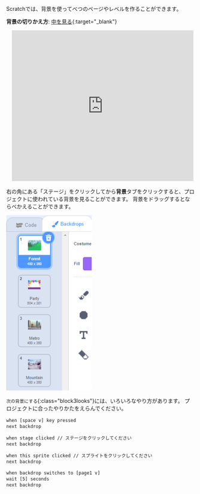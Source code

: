 Scratchでは、背景を使ってべつのページやレベルを作ることができます。

**背景の切りかえ方**: [中を見る](https://scratch.mit.edu/projects/563147825/editor){:target="_blank"}
<div class="scratch-preview" style="margin-left: 15px;">
  <iframe allowtransparency="true" width="485" height="402" src="https://scratch.mit.edu/projects/embed/563147825/?autostart=false" frameborder="0"></iframe>
</div>

右の角にある「ステージ」をクリックしてから**背景**タブをクリックすると、プロジェクトに使われている背景を見ることができます。 背景をドラッグするとならべかえることができます。

![背景タブに順番 (じゅんばん) に ならんでいる背景](images/backdrops-in-order.png)

`次の背景にする`{:class="block3looks"}には、いろいろなやり方があります。 プロジェクトに合ったやりかたをえらんでください。

```blocks3
when [space v] key pressed
next backdrop
```

```blocks3
when stage clicked // ステージをクリックしてください
next backdrop
```

```blocks3
when this sprite clicked // スプライトをクリックしてください
next backdrop
```

```blocks3
when backdrop switches to [page1 v]
wait [5] seconds
next backdrop
```
